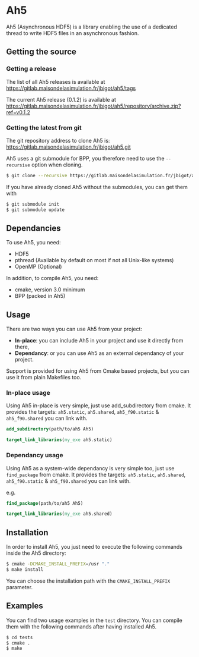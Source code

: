 # Ah5

Ah5 (Asynchronous HDF5) is a library enabling the use of a dedicated thread to
write HDF5 files in an asynchronous fashion.

## Getting the source

### Getting a release

The list of all Ah5 releases is available at
https://gitlab.maisondelasimulation.fr/jbigot/ah5/tags

The current Ah5 release (0.1.2) is available at
https://gitlab.maisondelasimulation.fr/jbigot/ah5/repository/archive.zip?ref=v0.1.2

### Getting the latest from git

The git repository address to clone Ah5 is:
https://gitlab.maisondelasimulation.fr/jbigot/ah5.git

Ah5 uses a git submodule for BPP, you therefore need to use the `--recursive`
option when cloning.
```bash
$ git clone --recursive https://gitlab.maisondelasimulation.fr/jbigot/ah5.git
```

If you have already cloned Ah5 without the submodules, you can get them with
```bash
$ git submodule init
$ git submodule update
```

## Dependancies

To use Ah5, you need:
* HDF5
* pthread (Available by default on most if not all Unix-like systems)
* OpenMP (Optional)

In addition, to compile Ah5, you need:
* cmake, version 3.0 minimum
* BPP (packed in Ah5)

## Usage

There are two ways you can use Ah5 from your project:
* **In-place**: you can include Ah5 in your project and use it directly from
   there,
* **Dependancy**: or you can use Ah5 as an external dependancy of your
   project.

Support is provided for using Ah5 from Cmake based projects, but you can use
it from plain Makefiles too.

### In-place usage

Using Ah5 in-place is very simple, just use add_subdirectory from cmake. It
provides the targets: `ah5.static`,  `ah5.shared`, `ah5_f90.static` &
`ah5_f90.shared` you can link with.
```cmake
add_subdirectory(path/to/ah5 Ah5)

target_link_libraries(my_exe ah5.static)
```

### Dependancy usage

Using Ah5 as a system-wide dependancy is very simple too, just use `find_package`
from cmake. It provides the targets: `ah5.static`,  `ah5.shared`,
`ah5_f90.static` & `ah5_f90.shared` you can link with.

e.g.
```cmake
find_package(path/to/ah5 Ah5)

target_link_libraries(my_exe ah5.shared)
```

## Installation

In order to install Ah5, you just need to execute the following commands inside
the Ah5 directory:
```bash
$ cmake -DCMAKE_INSTALL_PREFIX=/usr "."
$ make install
```

You can choose the installation path with the `CMAKE_INSTALL_PREFIX` parameter.

## Examples

You can find two usage examples in the `test` directory. You can compile them
with the following commands after having installed Ah5.
```bash
$ cd tests
$ cmake .
$ make
```